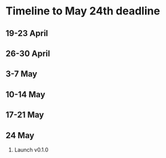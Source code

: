 # Timeline to May 24th deadline

## 19-23 April

## 26-30 April

## 3-7 May

## 10-14 May

## 17-21 May

## 24 May

1. Launch v0.1.0
